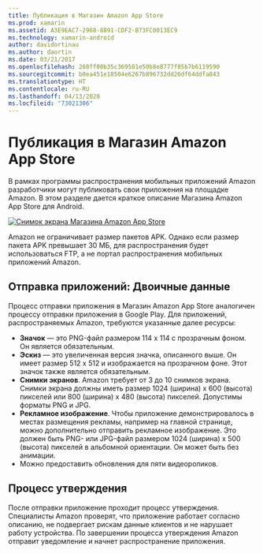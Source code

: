 ```yaml
---
title: Публикация в Магазин Amazon App Store
ms.prod: xamarin
ms.assetid: A3E9EAC7-2968-8891-CDF2-B73FC0013EC9
ms.technology: xamarin-android
author: davidortinau
ms.author: daortin
ms.date: 03/21/2017
ms.openlocfilehash: 288ff00b35c369581e50b8e8777f85b7b6119590
ms.sourcegitcommit: b0ea451e18504e6267b896732dd26df64ddfa843
ms.translationtype: HT
ms.contentlocale: ru-RU
ms.lasthandoff: 04/13/2020
ms.locfileid: "73021306"
---
```

# <a name="publishing-to-the-amazon-app-store"></a>Публикация в Магазин Amazon App Store

В рамках программы распространения мобильных приложений Amazon разработчики могут публиковать свои приложения на площадке Amazon. В этом разделе дается краткое описание Магазина Amazon App Store для Android. 

[![Снимок экрана Магазина Amazon App Store](publishing-to-amazon-images/amazon-app-store.png)](publishing-to-amazon-images/amazon-app-store.png#lightbox)

Amazon не ограничивает размер пакетов APK. Однако если размер пакета APK превышает 30 МБ, для распространения будет использоваться FTP, а не портал распространения мобильных приложений Amazon.

## <a name="submitting-apps-binary-info"></a>Отправка приложений: Двоичные данные

Процесс отправки приложения в Магазин Amazon App Store аналогичен процессу отправки приложения в Google Play. Для приложений, распространяемых Amazon, требуются указанные далее ресурсы: 

- **Значок** — это PNG-файл размером 114 x 114 с прозрачным фоном. Он является обязательным.
- **Эскиз** — это увеличенная версия значка, описанного выше. Он имеет размер 512 x 512 и изображается на прозрачном фоне. Этот значок также является обязательным.
- **Снимки экранов**. Amazon требует от 3 до 10 снимков экрана. Снимки экрана должны иметь размер 1024 (ширина) x 600 (высота) пикселей или 800 (ширина) x 480 (высота) пикселей. Допустимы форматы PNG и JPG.
- **Рекламное изображение**. Чтобы приложение демонстрировалось в местах размещения рекламы, например на главной странице, можно дополнительно отправить рекламное изображение. Это должен быть PNG- или JPG-файл размером 1024 (ширина) x 500 (высота) пикселей в альбомной ориентации. Он может быть без анимации.
- Можно предоставить обновления для пяти видеороликов.

## <a name="approval-process"></a>Процесс утверждения

После отправки приложение проходит процесс утверждения.
Специалисты Amazon проверят, что приложение работает согласно описанию, не подвергает рискам данные клиентов и не нарушает работу устройства. По завершении процесса утверждения Amazon отправит уведомление и начнет распространение приложения.
